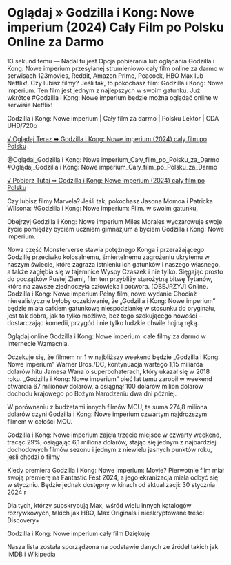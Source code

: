 # Oglądaj » Godzilla i Kong: Nowe imperium (2024) Cały Film po Polsku Online za Darmo



13 sekund temu — Nadal tu jest Opcja pobierania lub oglądania Godzilla i Kong: Nowe imperium przesyłanej strumieniowo cały film online za darmo w serwisach 123movies, Reddit, Amazon Prime, Peacock, HBO Max lub Netflix!. Czy lubisz filmy? Jeśli tak, to pokochasz film: Godzilla i Kong: Nowe imperium. Ten film jest jednym z najlepszych w swoim gatunku. Już wkrótce #Godzilla i Kong: Nowe imperium będzie można oglądać online w serwisie Netflix!

Godzilla i Kong: Nowe imperium | Cały film za darmo | Polsku Lektor | CDA UHD/720p


[√ Oglądaj Teraz ➥ Godzilla i Kong: Nowe imperium (2024) cały film po Polsku](https://weflix.cloud/movie/823464/godzilla-x-kong-the-new-empire.html?github)

@Oglądaj_Godzilla i Kong: Nowe imperium_Cały_film_po_Polsku_za_Darmo #Oglądaj_Godzilla i Kong: Nowe imperium_Cały_film_po_Polsku_za_Darmo

[√ Pobierz Tutaj ➥ Godzilla i Kong: Nowe imperium (2024) cały film po Polsku](https://weflix.cloud/movie/823464/godzilla-x-kong-the-new-empire.html?github)


Czy lubisz filmy Marvela? Jeśli tak, pokochasz Jasona Momoa i Patricka Wilsona: #Godzilla i Kong: Nowe imperium: Film. w swoim gatunku,

Obejrzyj Godzilla i Kong: Nowe imperium Miles Morales wyczarowuje swoje życie pomiędzy byciem uczniem gimnazjum a byciem Godzilla i Kong: Nowe imperium.

Nowa część Monsterverse stawia potężnego Konga i przerażającego Godzillę przeciwko kolosalnemu, śmiertelnemu zagrożeniu ukrytemu w naszym świecie, które zagraża istnieniu ich gatunków i naszego własnego, a także zagłębia się w tajemnice Wyspy Czaszek i nie tylko. Sięgając prosto do początków Pustej Ziemi, film ten przybliży starożytną bitwę Tytanów, która na zawsze zjednoczyła człowieka i potwora. [OBEJRZYJ] Online. Godzilla i Kong: Nowe imperium Pełny film, nowe wydanie Chociaż nierealistyczne byłoby oczekiwanie, że „Godzilla i Kong: Nowe imperium” będzie miała całkiem gatunkową niespodziankę w stosunku do oryginału, jest tak dobra, jak to tylko możliwe, bez tego szokującego nowości – dostarczając komedii, przygód i nie tylko ludzkie chwile hojną ręką.

Oglądaj online Godzilla i Kong: Nowe imperium: całe filmy za darmo w Internecie Wzmacnia.

Oczekuje się, że filmem nr 1 w najbliższy weekend będzie „Godzilla i Kong: Nowe imperium” Warner Bros./DC, kontynuacja wartego 1,15 miliarda dolarów hitu Jamesa Wana o superbohaterach, który ukazał się w 2018 roku. „Godzilla i Kong: Nowe imperium” pięć lat temu zarobił w weekend otwarcia 67 milionów dolarów, a osiągnął 100 dolarów milion dolarów dochodu krajowego po Bożym Narodzeniu dwa dni później.

W porównaniu z budżetami innych filmów MCU, ta suma 274,8 miliona dolarów czyni Godzilla i Kong: Nowe imperium czwartym najdroższym filmem w całości MCU.

Godzilla i Kong: Nowe imperium zajęła trzecie miejsce w czwarty weekend, tracąc 29%, osiągając 6,1 miliona dolarów, stając się jednym z najbardziej dochodowych filmów sezonu i jednym z niewielu jasnych punktów roku, jeśli chodzi o filmy

Kiedy premiera Godzilla i Kong: Nowe imperium: Movie? Pierwotnie film miał swoją premierę na Fantastic Fest 2024, a jego ekranizacja miała odbyć się w styczniu. Będzie jednak dostępny w kinach od aktualizacji: 30 stycznia 2024 r

Dla tych, którzy subskrybują Max, wśród wielu innych katalogów rozrywkowych, takich jak HBO, Max Originals i nieskryptowane treści Discovery+

Godzilla i Kong: Nowe imperium cały film Dziękuję

Nasza lista została sporządzona na podstawie danych ze źródeł takich jak IMDB i Wikipedia
